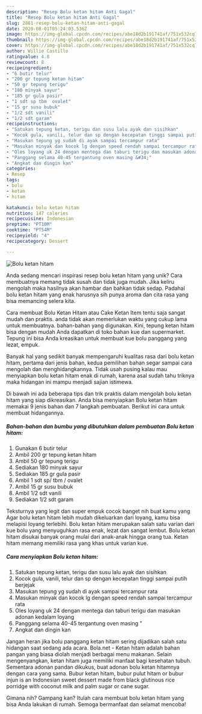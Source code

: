 ```yaml
---
description: "Resep Bolu ketan hitam Anti Gagal"
title: "Resep Bolu ketan hitam Anti Gagal"
slug: 2861-resep-bolu-ketan-hitam-anti-gagal
date: 2020-08-01T05:24:03.536Z
image: https://img-global.cpcdn.com/recipes/abe18d2b191741af/751x532cq70/bolu-ketan-hitam-foto-resep-utama.jpg
thumbnail: https://img-global.cpcdn.com/recipes/abe18d2b191741af/751x532cq70/bolu-ketan-hitam-foto-resep-utama.jpg
cover: https://img-global.cpcdn.com/recipes/abe18d2b191741af/751x532cq70/bolu-ketan-hitam-foto-resep-utama.jpg
author: Willie Castillo
ratingvalue: 4.8
reviewcount: 8
recipeingredient:
- "6 butir telur"
- "200 gr tepung ketan hitam"
- "50 gr tepung terigu"
- "180 minyak sayur"
- "185 gr gula pasir"
- "1 sdt sp tbm  ovalet"
- "15 gr susu bubuk"
- "1/2 sdt vanili"
- "1/2 sdt garam"
recipeinstructions:
- "Satukan tepung ketan, terigu dan susu lalu ayak dan sisihkan"
- "Kocok gula, vanili, telur dan sp dengan kecepatan tinggi sampai putih berjejak"
- "Masukan tepung yg sudah di ayak sampai tercampur rata"
- "Masukan minyak dan kocok lg dengan speed rendah sampai tercampur rata"
- "Oles loyang uk 24 dengan mentega dan taburi terigu dan masukan adonan kedalam loyang"
- "Panggang selama 40-45 tergantung oven masing &#34;"
- "Angkat dan dingin kan"
categories:
- Resep
tags:
- bolu
- ketan
- hitam

katakunci: bolu ketan hitam 
nutrition: 147 calories
recipecuisine: Indonesian
preptime: "PT10M"
cooktime: "PT54M"
recipeyield: "4"
recipecategory: Dessert

---
```



![Bolu ketan hitam](https://img-global.cpcdn.com/recipes/abe18d2b191741af/751x532cq70/bolu-ketan-hitam-foto-resep-utama.jpg)

Anda sedang mencari inspirasi resep bolu ketan hitam yang unik? Cara membuatnya memang tidak susah dan tidak juga mudah. Jika keliru mengolah maka hasilnya akan hambar dan bahkan tidak sedap. Padahal bolu ketan hitam yang enak harusnya sih punya aroma dan cita rasa yang bisa memancing selera kita.

Cara membuat Bolu Ketan Hitam atau Cake Ketan Item tentu saja sangat mudah dan praktis. anda tidak akan memerlukan waktu yang cukup lama untuk membuatnya. bahan-bahan yang digunakan. Kini, tepung ketan hitam bisa dengan mudah Anda dapatkan di toko bahan kue dan supermarket. Tepung ini bisa Anda kreasikan untuk membuat kue bolu panggang yang lezat, empuk.

Banyak hal yang sedikit banyak mempengaruhi kualitas rasa dari bolu ketan hitam, pertama dari jenis bahan, kedua pemilihan bahan segar sampai cara mengolah dan menghidangkannya. Tidak usah pusing kalau mau menyiapkan bolu ketan hitam enak di rumah, karena asal sudah tahu triknya maka hidangan ini mampu menjadi sajian istimewa.


Di bawah ini ada beberapa tips dan trik praktis dalam mengolah bolu ketan hitam yang siap dikreasikan. Anda bisa menyiapkan Bolu ketan hitam memakai 9 jenis bahan dan 7 langkah pembuatan. Berikut ini cara untuk membuat hidangannya.

<!--inarticleads1-->

##### Bahan-bahan dan bumbu yang dibutuhkan dalam pembuatan Bolu ketan hitam:

1. Gunakan 6 butir telur
1. Ambil 200 gr tepung ketan hitam
1. Ambil 50 gr tepung terigu
1. Sediakan 180 minyak sayur
1. Sediakan 185 gr gula pasir
1. Ambil 1 sdt sp/ tbm / ovalet
1. Ambil 15 gr susu bubuk
1. Ambil 1/2 sdt vanili
1. Sediakan 1/2 sdt garam


Teksturnya yang legit dan super empuk cocok banget nih buat kamu yang Agar bolu ketan hitam lebih mudah dikeluarkan dari loyang, kamu bisa melapisi loyang terlebihi. Bolu ketan hitam merupakan salah satu varian dari kue bolu yang menyuguhkan rasa enak, lezat dan sangat lembut. Bolu ketan hitam disukai banyak orang mulai dari anak-anak hingga orang tua. Ketan hitam memang memiliki rasa yang khas untuk varian kue. 

<!--inarticleads2-->

##### Cara menyiapkan Bolu ketan hitam:

1. Satukan tepung ketan, terigu dan susu lalu ayak dan sisihkan
1. Kocok gula, vanili, telur dan sp dengan kecepatan tinggi sampai putih berjejak
1. Masukan tepung yg sudah di ayak sampai tercampur rata
1. Masukan minyak dan kocok lg dengan speed rendah sampai tercampur rata
1. Oles loyang uk 24 dengan mentega dan taburi terigu dan masukan adonan kedalam loyang
1. Panggang selama 40-45 tergantung oven masing &#34;
1. Angkat dan dingin kan


Jangan heran jika bolu panggang ketan hitam sering dijadikan salah satu hidangan saat sedang ada acara. Bola.net - Ketan hitam adalah bahan pangan yang biasa diolah menjadi berbagai menu makanan. Selain mengenyangkan, ketan hitam juga memiliki manfaat bagi kesehatan tubuh. Sementara adonan pandan dikukus, buat adonan bolu ketan hitamnya dengan cara yang sama. Bubur ketan hitam, bubur pulut hitam or bubur injun is an Indonesian sweet dessert made from black glutinous rice porridge with coconut milk and palm sugar or cane sugar. 

Gimana nih? Gampang kan? Itulah cara membuat bolu ketan hitam yang bisa Anda lakukan di rumah. Semoga bermanfaat dan selamat mencoba!
